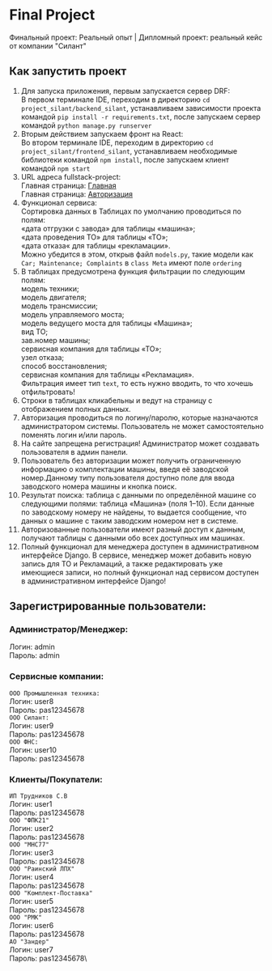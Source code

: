 # Final Project

Финальный проект: Реальный опыт | Дипломный проект: реальный кейс от компании "Силант"

## Как запустить проект

1. Для запуска приложения, первым запускается сервер DRF:\
В первом терминале IDE, переходим в директорию `cd project_silant/backend_silant`, устанавливаем зависимости проекта командой `pip install -r requirements.txt`, после запускаем сервер командой `python manage.py runserver`
2. Вторым действием запускаем фронт на React:\
Во втором терминале IDE, переходим в директорию `cd project_silant/frontend_silant`, устанавливаем необходимые библиотеки командой `npm install`, после запускаем клиент командой `npm start`
3. URL адреса fullstack-project:\
Главная страница: <a href='http://localhost:3000/'>Главная</a>\
Главная страница: <a href='http://localhost:3000/auth'>Авторизация</a>
4. Функционал сервиса:\
Сортировка данных в Таблицах по умолчанию проводиться по полям:\
«дата отгрузки с завода» для таблицы «машина»;\
«дата проведения ТО» для таблицы «ТО»;\
«дата отказа« для таблицы «рекламации».\
Можно убедится в этом, открыв файл `models.py`, такие модели как `Car; Maintenance; Complaints` в `class Meta` имеют поле `ordering`
5. В таблицах предусмотрена функция фильтрации по следующим полям:\
модель техники;\
модель двигателя;\
модель трансмиссии;\
модель управляемого моста;\
модель ведущего моста для таблицы «Машина»;\
вид ТО;\
зав.номер машины;\
сервисная компания для таблицы «ТО»;\
узел отказа;\
способ восстановления;\
сервисная компания для таблицы «Рекламация».\
Фильтрация имеет тип `text`, то есть нужно вводить, то что хочешь отфильтровать!
6. Строки в таблицах кликабельны и ведут на страницу с отображением полных данных.
7. Авторизация проводиться по логину/паролю, которые назначаются администратором системы. Пользователь не может самостоятельно поменять логин и/или пароль.
8. На сайте запрещена регистрация! Администратор может создавать пользователя в админ панели.
9. Пользователь без авторизации может получить ограниченную информацию о комплектации машины, введя её заводской номер.Данному типу пользователя доступно поле для ввода заводского номера машины и кнопка поиск.
10. Результат поиска: таблица с данными по определённой машине со следующими полями: таблица «Машина» (поля 1–10). Если данные по заводскому номеру не найдены, то выдается сообщение, что данных о машине с таким заводским номером нет в системе.
11. Авторизованные пользователи имеют разный доступ к данным, получают таблицы с данными обо всех доступных им машинах.
12. Полный функционал для менеджера доступен в административном интерфейсе Django. В сервисе, менеджер может добавить новую запись для ТО и Рекламаций, а также редактировать уже имеющиеся записи, но полный функционал над сервисом доступен в административном интерфейсе Django!
## Зарегистрированные пользователи:
### Администратор/Менеджер:
Логин: admin\
Пароль: admin
### Сервисные компании:
`ООО Промышленная техника:`\
Логин: user8\
Пароль: pas12345678\
`ООО Силант:`\
Логин: user9\
Пароль: pas12345678\
`ООО ФНС:`\
Логин: user10\
Пароль: pas12345678
### Клиенты/Покупатели:
`ИП Трудников С.В`\
Логин: user1\
Пароль: pas12345678\
`ООО "ФПК21"`\
Логин: user2\
Пароль: pas12345678\
`ООО "МНС77"`\
Логин: user3\
Пароль: pas12345678\
`ООО "Раинский ЛПХ"`\
Логин: user4\
Пароль: pas12345678\
`ООО "Комплект-Поставка"`\
Логин: user5\
Пароль: pas12345678\
`ООО "РМК"`\
Логин: user6\
Пароль: pas12345678\
`АО "Зандер"`\
Логин: user7\
Пароль: pas12345678\
